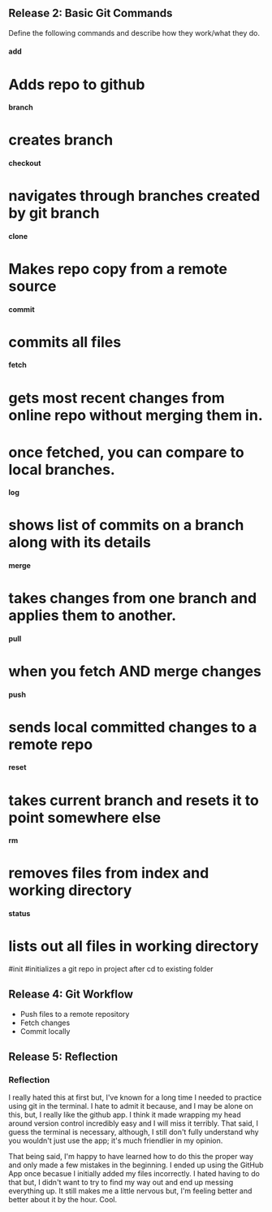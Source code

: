 

## Release 2: Basic Git Commands
Define the following commands and describe how they work/what they do.  


#### add
# Adds repo to github

#### branch
# creates branch

#### checkout
# navigates through branches created by git branch

#### clone
# Makes repo copy from a remote source 

#### commit
# commits all files 

#### fetch
# gets most recent changes from online repo without merging them in.
# once fetched, you can compare to local branches. 

#### log
# shows list of commits on a branch along with its details

#### merge
# takes changes from one branch and applies them to another. 

#### pull
# when you fetch AND merge changes 

#### push
# sends local committed changes to a remote repo 

#### reset
# takes current branch and resets it to point somewhere else

#### rm
# removes files from index and working directory 

#### status
# lists out all files in working directory 

#init
#initializes a git repo in project after cd to existing folder


## Release 4: Git Workflow

- Push files to a remote repository
- Fetch changes
- Commit locally

## Release 5: Reflection

### Reflection
I really hated this at first but, I've known for a long time I needed to practice using git in the terminal. I hate to admit it because, and I may be alone on this, but, I really like the github app. I think it made wrapping my head around version control incredibly easy and I will miss it terribly. That said, I guess the terminal is necessary, although, I still don't fully understand why you wouldn't just use the app; it's much friendlier in my opinion. 

That being said, I'm happy to have learned how to do this the proper way and only made a few mistakes in the beginning. I ended up using the GitHub App once becasue I initially added my files incorrectly. I hated having to do that but, I didn't want to try to find my way out and end up messing everything up. It still makes me a little nervous but, I'm feeling better and better about it by the hour. Cool.